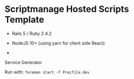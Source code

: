 # Scriptmanage Hosted Scripts Template

- Rails 5 / Ruby 2.4.2

- NodeJS 10+ (using yarn for client side React)

- 

Service Generator

Run with: `foreman start -f Procfile.dev`